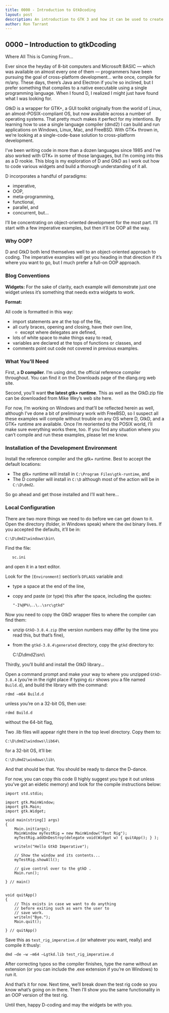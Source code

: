 ```yaml
---
title: 0000 - Introduction to GtkDcoding
layout: post
description: An introduction to GTK 3 and how it can be used to create Graphical User Interfaces (GUI) for applications - a D language tutorial.
author: Ron Tarrant
---
```


## 0000 – Introduction to gtkDcoding

Where All This is Coming From…

Ever since the heyday of 8-bit computers and Microsoft BASIC — which was available on almost every one of them — programmers  have been pursuing the goal of cross-platform development… write once, compile for m/any. These days, there’s Java and Electron if you’re so inclined, but I prefer something that compiles to a native executable using a single programming language. When I found D, I realized I might just have found what I was looking for.

GtkD is a wrapper for GTK+, a GUI toolkit originally from the world of Linux, an almost-POSIX-compliant OS, but now available across a number of operating systems. That pretty much makes it perfect for my intentions. By learning how to use a single language compiler (dmd2) I can build and run applications on Windows, Linux, Mac, and FreeBSD. With GTK+ thrown in, we’re looking at a single-code-base solution to cross-platform development.

I’ve been writing code in more than a dozen languages since 1985 and I’ve also worked with GTK+ in some of those languages, but I’m coming into this as a D rookie. This blog is my exploration of D and GtkD as I work out how to code various widgets and build a thorough understanding of it all.

D incorporates a handful of paradigms:

- imperative,
- OOP,
- meta-programming,
- functional,
- parallel, and
- concurrent, but…

I’ll be concentrating on object-oriented development for the most part. I’ll start with a few imperative examples, but then it’ll be OOP all the way.

### Why OOP?

D and GtkD both lend themselves well to an object-oriented approach to coding. The imperative examples will get you heading in that direction if it’s where you want to go, but I much prefer a full-on OOP approach.

### Blog Conventions

**Widgets:** For the sake of clarity, each example will demonstrate just one widget unless it’s something that needs extra widgets to work.

**Format:**

All code is formatted in this way:

- import statements are at the top of the file,
- all curly braces, opening and closing, have their own line,
	- except where delegates are defined,
- lots of white space to make things easy to read, 
- variables are declared at the tops of functions or classes, and
- comments point out code not covered in previous examples.

### What You’ll Need

First, a **D compiler**. I’m using dmd, the official reference compiler throughout. You can find it on the Downloads page of the dlang.org web site.

Second, you’ll want **the latest gtk+ runtime**. This as well as the GtkD.zip file can be downloaded from Mike Wey’s web site here.

For now, I’m working on Windows and that’ll be reflected herein as well, although I’ve done a bit of preliminary work with FreeBSD, so I suspect all these examples will compile without trouble on any OS where D, GtkD, and a GTK+ runtime are available. Once I’m reoriented to the POSIX world, I’ll make sure everything works there, too. If you find any situation where you can’t compile and run these examples, please let me know.

### Installation of the Development Environment

Install the reference compiler and the gtk+ runtime. Best to accept the default locations:

- The gtk+ runtime will install in `C:\Program Files\gtk-runtime`, and
- The D compiler will install in `C:\D` although most of the action will be in `C:\D\dmd2`.

So go ahead and get those installed and I’ll wait here…

### Local Configuration

There are two more things we need to do before we can get down to it. Open the directory (folder, in Windows speak) where the `dmd` binary lives. If you accepted the defaults, it’ll be in:

	C:\D\dmd2\windows\bin\

Find the file:

       sc.ini

and open it in a text editor.

Look for the `[Environment]` section’s `DFLAGS` variable and:

- type a space at the end of the line,
- copy and paste (or type) this after the space, including the quotes:
	
	`"-I%@P%\..\..\src\gtkd"`

Now you need to copy the GtkD wrapper files to where the compiler can find them:

- unzip `GtkD-3.8.4.zip` (the version numbers may differ by the time you read this, but that’s fine),
- from the `gtkd-3.8.4\generated` directory, copy the `gtkd` directory to:

	C:\D\dmd2\src\

Thirdly, you’ll build and install the GtkD library…

Open a command prompt and make your way to where you unzipped `GtkD-3.8.4` (you’re in the right place if typing `dir` shows you a file named `Build.d`), and build the library with the command:

	rdmd –m64 Build.d

unless you’re on a 32-bit OS, then use:

	rdmd Build.d

without the 64-bit flag,

Two .lib files will appear right there in the top level directory. Copy them to:

	C:\D\dmd2\windows\lib64\

for a 32-bit OS, it’ll be:

	C:\D\dmd2\windows\lib\

And that should be that. You should be ready to dance the D-dance.

For now, you can copy this code (I highly suggest you type it out unless you’ve got an eidetic memory) and look for the compile instructions below:

	import std.stdio;
	
	import gtk.MainWindow;
	import gtk.Main;
	import gtk.Widget;
	
	void main(string[] args)
	{
		Main.init(args);
		MainWindow myTestRig = new MainWindow("Test Rig");
		myTestRig.addOnDestroy(delegate void(Widget w) { quitApp(); } );
		
		writeln("Hello GtkD Imperative");
	
		// Show the window and its contents...
		myTestRig.showAll();
			
		// give control over to the gtkD .
		Main.run();
		
	} // main()
	
	
	void quitApp()
	{
		// This exists in case we want to do anything
		// before exiting such as warn the user to
		// save work.
		writeln("Bye.");
		Main.quit();
		
	} // quitApp()

Save this as `test_rig_imperative.d` (or whatever you want, really) and compile it thusly:

	dmd –de –w –m64 –Lgtkd.lib test_rig_imperative.d

After correcting typos so the compiler finishes, type the name without an extension (or you can include the .exe extension if you’re on Windows) to run it.

And that’s it for now. Next time, we’ll break down the test rig code so you know what’s going on in there. Then I’ll show you the same functionality in an OOP version of the test rig.

Until then, happy D-coding and may the widgets be with you.



